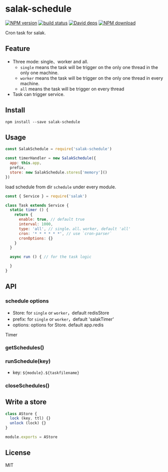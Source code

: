 # salak-schedule

[![NPM version][npm-image]][npm-url]
[![build status][travis-image]][travis-url]
[![David deps][david-image]][david-url]
[![NPM download][download-image]][download-url]

[npm-image]: https://img.shields.io/npm/v/salak-schedule.svg?style=flat-square
[npm-url]: https://npmjs.org/package/salak-schedule
[travis-image]: https://img.shields.io/travis/SalakJS/salak-schedule.svg?style=flat-square
[travis-url]: https://travis-ci.org/SalakJS/salak-schedule
[david-image]: https://img.shields.io/david/SalakJS/salak-schedule.svg?style=flat-square
[david-url]: https://david-dm.org/SalakJS/salak-schedule
[download-image]: https://img.shields.io/npm/dm/salak-schedule.svg?style=flat-square
[download-url]: https://npmjs.org/package/salak-schedule

Cron task for salak.

## Feature

- Three mode: single、worker and all. 
  - `single` means the task will be trigger on the only one thread in the only one machine. 
  - `worker` means the task will be trigger on the only one thread in every machine. 
  - `all` means the task will be trigger on every thread
- Task can trigger service.

## Install

```
npm install --save salak-schedule
```

## Usage

```javascript
const SalakSchedule = require('salak-schedule')

const timerHandler = new SalakSchedule({
  app: this.app,
  prefix,
  store: new SalakSchedule.stores['memory']()
})
```

load schedule from dir `schedule` under every module.

```javascript
const { Service } = require('salak')

class Task extends Service {
  static timer () {
    return {
      enable: true, // default true
      interval: 1000,
      type: 'all', // single、all、worker, default 'all'
      cron: '* * * * * *', // use `cron-parser`
      cronOptions: {}
    }
  }

  async run () { // for the task logic

  }
}
```

## API

### schedule options

- Store: for `single` or `worker`，default redisStore
- prefix: for `single` or `worker`，default 'salakTimer'
- options: options for Store. default app.redis

Timer

### getSchedules()

### runSchedule(key)

- key: `${module}.${taskfilename}`

### closeSchedules()

## Write a store

```javascript
class AStore {
  lock (key, ttl) {}
  unlock (lock) {}
}

module.exports = AStore
```

## License

MIT
